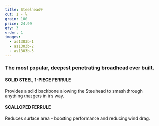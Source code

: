 ```yaml
---
title: Steelhead®
cut: 1 - ⅛
grain: 100
price: 24.99
qty: 3
order: 1
images:
  - as1303b-1
  - as1303b-2
  - as1303b-3
---
```


### The most popular, deepest penetrating broadhead ever built.

#### SOLID STEEL, 1-PIECE FERRULE

Provides a solid backbone allowing the Steelhead to smash through anything that gets in it’s way.

#### SCALLOPED FERRULE

Reduces surface area - boosting performance and reducing wind drag.